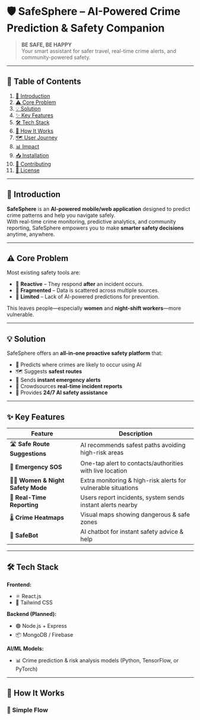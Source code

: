 # 🛡️ SafeSphere – AI-Powered Crime Prediction & Safety Companion

> **BE SAFE, BE HAPPY**  
> Your smart assistant for safer travel, real-time crime alerts, and community-powered safety.

---

## 📌 Table of Contents
1. [🚀 Introduction](#-introduction)
2. [⚠️ Core Problem](#️-core-problem)
3. [💡 Solution](#-solution)
4. [✨ Key Features](#-key-features)
5. [🛠️ Tech Stack](#️-tech-stack)
6. [🔄 How It Works](#-how-it-works)
7. [🗺️ User Journey](#️-user-journey)
8. [📊 Impact](#-impact)
9. [📥 Installation](#-installation)
10. [🤝 Contributing](#-contributing)
11. [📜 License](#-license)

---

## 🚀 Introduction
**SafeSphere** is an **AI-powered mobile/web application** designed to predict crime patterns and help you navigate safely.  
With real-time crime monitoring, predictive analytics, and community reporting, SafeSphere empowers you to make **smarter safety decisions** anytime, anywhere.

---

## ⚠️ Core Problem
Most existing safety tools are:
- 🔴 **Reactive** – They respond **after** an incident occurs.
- 🔴 **Fragmented** – Data is scattered across multiple sources.
- 🔴 **Limited** – Lack of AI-powered predictions for prevention.

This leaves people—especially **women** and **night-shift workers**—more vulnerable.

---

## 💡 Solution
SafeSphere offers an **all-in-one proactive safety platform** that:
- 🧠 Predicts where crimes are likely to occur using AI
- 🗺️ Suggests **safest routes**
- 📢 Sends **instant emergency alerts**
- 👥 Crowdsources **real-time incident reports**
- 🤖 Provides **24/7 AI safety assistance**

---

## ✨ Key Features
| Feature | Description |
|---------|-------------|
| 🛣 **Safe Route Suggestions** | AI recommends safest paths avoiding high-risk areas |
| 🚨 **Emergency SOS** | One-tap alert to contacts/authorities with live location |
| 👩‍💼 **Women & Night Safety Mode** | Extra monitoring & high-risk alerts for vulnerable situations |
| 📝 **Real-Time Reporting** | Users report incidents, system sends instant alerts nearby |
| 🌡 **Crime Heatmaps** | Visual maps showing dangerous & safe zones |
| 🤖 **SafeBot** | AI chatbot for instant safety advice & help |

---

## 🛠️ Tech Stack
**Frontend:**  
- ⚛ React.js  
- 🎨 Tailwind CSS  

**Backend (Planned):**  
- 🟢 Node.js + Express  
- 📦 MongoDB / Firebase  

**AI/ML Models:**  
- 📊 Crime prediction & risk analysis models (Python, TensorFlow, or PyTorch)  

---

## 🔄 How It Works

### 🧩 Simple Flow
